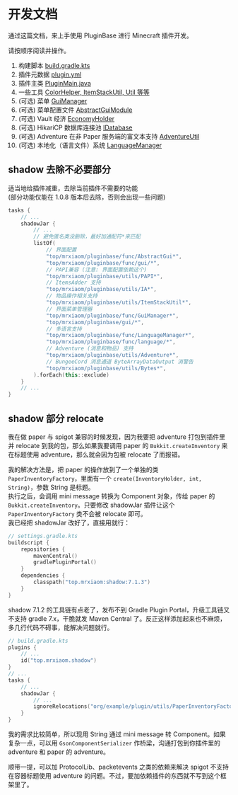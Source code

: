 # 开发文档

通过这篇文档，来上手使用 PluginBase 进行 Minecraft 插件开发。

请按顺序阅读并操作。

1. 构建脚本 [build.gradle.kts](/docs/buildscript.md)
2. 插件元数据 [plugin.yml](/docs/plugin.yml.md)
3. 插件主类 [PluginMain.java](/docs/mainclass.md)
4. 一些工具 [ColorHelper, ItemStackUtil, Util 等等](/docs/utils.md)
5. (可选) 菜单 [GuiManager](/docs/gui.md)
6. (可选) 菜单配置文件 [AbstractGuiModule](/docs/gui.config.md)
7. (可选) Vault 经济 [EconomyHolder](/docs/vault.md)
8. (可选) HikariCP 数据库连接池 [IDatabase](/docs/database.md)
9. (可选) Adventure 在非 Paper 服务端的富文本支持 [AdventureUtil](/docs/adventure.md)
10. (可选) 本地化（语言文件）系统 [LanguageManager](/docs/language.md)

## shadow 去除不必要部分

适当地给插件减重，去除当前插件不需要的功能  
(部分功能仅能在 1.0.8 版本后去除，否则会出现一些问题)
```kotlin
tasks {
    // ...
    shadowJar {
        // ...
        // 避免匿名类没删除，最好加通配符*来匹配
        listOf(
            // 界面配置
            "top/mrxiaom/pluginbase/func/AbstractGui*",
            "top/mrxiaom/pluginbase/func/gui/*",
            // PAPI兼容 (注意: 界面配置依赖这个)
            "top/mrxiaom/pluginbase/utils/PAPI*",
            // ItemsAdder 支持
            "top/mrxiaom/pluginbase/utils/IA*",
            // 物品操作相关支持
            "top/mrxiaom/pluginbase/utils/ItemStackUtil*",
            // 界面菜单管理器
            "top/mrxiaom/pluginbase/func/GuiManager*",
            "top/mrxiaom/pluginbase/gui/*",
            // 多语言支持
            "top/mrxiaom/pluginbase/func/LanguageManager*",
            "top/mrxiaom/pluginbase/func/language/*",
            // Adventure (消息和物品) 支持
            "top/mrxiaom/pluginbase/utils/Adventure*",
            // BungeeCord 消息通道 ByteArrayDataOutput 消警告
            "top/mrxiaom/pluginbase/utils/Bytes*",
        ).forEach(this::exclude)
    }
    // ...
}
```
## shadow 部分 relocate

我在做 paper 与 spigot 兼容的时候发现，因为我要把 adventure 打包到插件里并 relocate 到我的包，那么如果我要调用 paper 的 `Bukkit.createInventory` 来在标题使用 adventure，那么就会因为包被 relocate 了而报错。

我的解决方法是，把 paper 的操作放到了一个单独的类 `PaperInventoryFactory`，里面有一个 `create(InventoryHolder, int, String)`，参数 String 是标题。  
执行之后，会调用 mini message 转换为 Component 对象，传给 paper 的 `Bukkit.createInventory`。只要修改 shadowJar 插件让这个 `PaperInventoryFactory` 类不会被 relocate 即可。  
我已经把 shadowJar 改好了，直接用就行：
```kotlin
// settings.gradle.kts
buildscript {
    repositories {
        mavenCentral()
        gradlePluginPortal()
    }
    dependencies {
        classpath("top.mrxiaom:shadow:7.1.3")
    }
}
```
shadow 7.1.2 的工具链有点老了，发布不到 Gradle Plugin Portal，升级工具链又不支持 gradle 7.x，干脆就发 Maven Central 了。反正这样添加起来也不麻烦，多几行代码不碍事，能解决问题就行。
```kotlin
// build.gradle.kts
plugins {
    // ...
    id("top.mrxiaom.shadow")
}
// ...
tasks {
    // ...
    shadowJar {
        // ...
        ignoreRelocations("org/example/plugin/utils/PaperInventoryFactory.class")
    }
}
```

我的需求比较简单，所以现用 String 通过 mini message 转 Component。如果复杂一点，可以用 `GsonComponentSerializer` 作桥梁，沟通打包到你插件里的 adventure 和 paper 的 adventure。

顺带一提，可以加 ProtocolLib、packetevents 之类的依赖来解决 spigot 不支持在容器标题使用 adventure 的问题。不过，要加依赖插件的东西就不写到这个框架里了。

